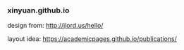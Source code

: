 ### xinyuan.github.io


design from: http://jlord.us/hello/

layout idea: https://academicpages.github.io/publications/
